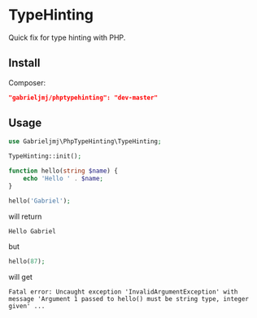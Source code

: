 TypeHinting
===========
Quick fix for type hinting with PHP.

## Install
Composer:
```json
"gabrieljmj/phptypehinting": "dev-master"
```

## Usage
```php
use Gabrieljmj\PhpTypeHinting\TypeHinting;

TypeHinting::init();

function hello(string $name) {
    echo 'Hello ' . $name;
}

hello('Gabriel');
```

will return

```
Hello Gabriel
```
but
```php
hello(87);
```
will get
```
Fatal error: Uncaught exception 'InvalidArgumentException' with message 'Argument 1 passed to hello() must be string type, integer given' ...
```